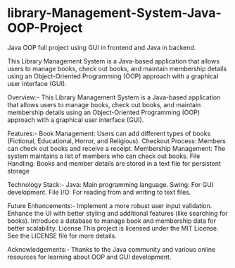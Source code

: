 # library-Management-System-Java-OOP-Project
Java OOP full project using GUI in frontend and Java in backend. 

This Library Management System is a Java-based application that allows users to manage books, check out books, and 
maintain membership details using an Object-Oriented Programming (OOP) approach with a graphical user interface (GUI).

Overview:-
This Library Management System is a Java-based application that allows users to manage books, check out books, and maintain membership details using an Object-Oriented Programming (OOP) approach with a graphical user interface (GUI).

Features:-
Book Management: Users can add different types of books (Fictional, Educational, Horror, and Religious).
Checkout Process: Members can check out books and receive a receipt.
Membership Management: The system maintains a list of members who can check out books.
File Handling: Books and member details are stored in a text file for persistent storage

Technology Stack:-
Java: Main programming language.
Swing: For GUI development.
File I/O: For reading from and writing to text files.

Future Enhancements:-
Implement a more robust user input validation.
Enhance the UI with better styling and additional features (like searching for books).
Introduce a database to manage book and membership data for better scalability.
License
This project is licensed under the MIT License. See the LICENSE file for more details.

Acknowledgements:-
Thanks to the Java community and various online resources for learning about OOP and GUI development.
